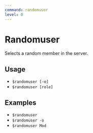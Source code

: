 ```yaml
---
command: randomuser
level: 0
---
```


# Randomuser

Selects a random member in the server.

## Usage

 - `$randomuser [-o]`
 - `$randomuser [role]`

## Examples

 - `$randomuser`
 - `$randomuser -o`
 - `$randomuser Mod`